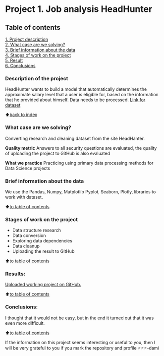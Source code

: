 # Project 1. Job analysis HeadHunter

## Table of contents  
[1. Project description](https://github.com/SegaGLm/skill_factory_ds/blob/main/project_1/README.md#Table-of-contents)  
[2. What case are we solving?](https://github.com/SegaGLm/skill_factory_ds/blob/main/project_1/README.md#What-case-are-we-solving)  
[3. Brief information about the data](https://github.com/SegaGLm/skill_factory_ds/blob/main/project_1/README.md#Brief-information-about-the-data)  
[4. Stages of work on the project](https://github.com/SegaGLm/skill_factory_ds/blob/main/project_1/README.md#Stages-of-work-on-the-project)  
[5. Result](https://github.com/SegaGLm/skill_factory_ds/blob/main/project_1/README.md#Results)    
[6. Сonclusions](https://github.com/SegaGLm/skill_factory_ds/blob/main/project_1/README.md#Conclusions) 

### Description of the project
HeadHunter wants to build a model that automatically determines the approximate salary level that a user is eligible for, based on the information that he provided about himself. Data needs to be processed.
[Link for dataset](https://drive.google.com/file/d/1DDWuI6d3e2ujXY94H2B6GD7Gdo2wBkzz/view?usp=sharing)

:arrow_up:[back to index](_)


### What case are we solving?    
Converting research and cleaning dataset from the site HeadHanter.

**Quality metric**
Answers to all security questions are evaluated, the quality of uploading the project to GitHub is also evaluated

**What we practice**
Practicing using primary data processing methods for Data Science projects

### Brief information about the data
We use the Pandas, Numpy, Matplotlib Pyplot, Seaborn, Plotly,  libraries to work with dataset.
  
:arrow_up:[to table of contents](https://github.com/SegaGLm/skill_factory_ds/blob/main/project_1/README.md#Table-of-contents)


### Stages of work on the project
- Data structure research
- Data conversion
- Exploring data dependencies
- Data cleanup
- Uploading the result to GitHub

:arrow_up:[to table of contents](https://github.com/SegaGLm/skill_factory_ds/blob/main/project_1/README.md#Table-of-contents)


### Results:
[Uploaded working project on GitHub.](https://github.com/SegaGLm/skill_factory_ds/blob/main/project_1/Project_1.ipynb) 

:arrow_up:[to table of contents](https://github.com/SegaGLm/skill_factory_ds/blob/main/project_1/README.md#Table-of-contents)


### Conclusions:
I thought that it would not be easy, but in the end it turned out that it was even more difficult.

:arrow_up:[to table of contents](https://github.com/SegaGLm/skill_factory_ds/blob/main/project_1/README.md#Table-of-contents)


If the information on this project seems interesting or useful to you, then I will be very grateful to you if you mark the repository and profile ⭐️⭐️⭐️-dami